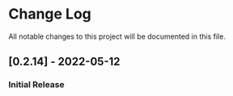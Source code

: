 # Change Log

All notable changes to this project will be documented in this file.

## [0.2.14] - 2022-05-12

### Initial Release
